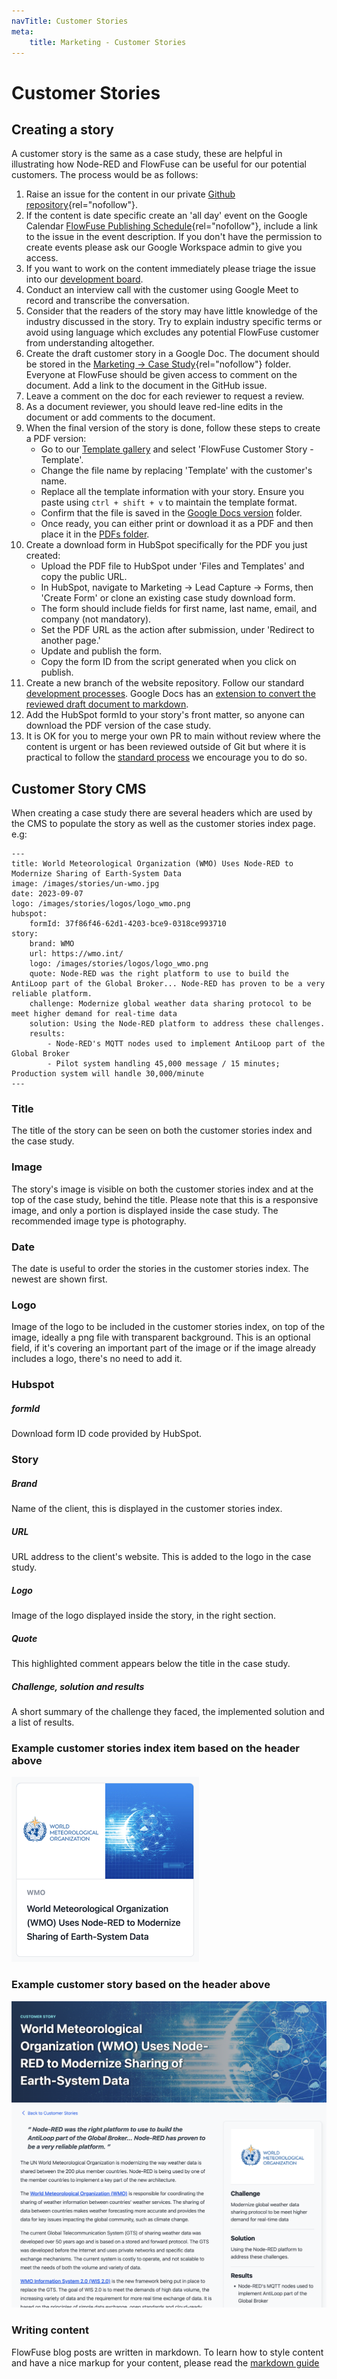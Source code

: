 ```yaml
---
navTitle: Customer Stories
meta:
    title: Marketing - Customer Stories
---
```


# Customer Stories

## Creating a story

A customer story is the same as a case study, these are helpful in illustrating how Node-RED and FlowFuse can be useful for our potential customers. The process would be as follows:

1. Raise an issue for the content in our private [Github repository](https://github.com/FlowFuse/customer){rel="nofollow"}.
2. If the content is date specific create an 'all day' event on the Google Calendar [FlowFuse Publishing Schedule](https://calendar.google.com/calendar/u/0?cid=Y18yMGFjMmM5MmMwYmE0YTYwNDg4NDE1MjBmMGU2YWE0MGFhZGUxNTlkNThjZGY0ZGMwMjA0NTI4ZjFjMTcxZmQ0QGdyb3VwLmNhbGVuZGFyLmdvb2dsZS5jb20){rel="nofollow"}, include a link to the issue in the event description. If you don't have the permission to create events please ask our Google Workspace admin to give you access.
3. If you want to work on the content immediately please triage the issue into our [development board](https://github.com/orgs/FlowFuse/projects/1/views/33).
4. Conduct an interview call with the customer using Google Meet to record and transcribe the conversation.
5. Consider that the readers of the story may have little knowledge of the industry discussed in the story. Try to explain industry specific terms or avoid using language which excludes any potential FlowFuse customer from understanding altogether.
6. Create the draft customer story in a Google Doc. The document should be stored in the [Marketing -> Case Study](https://drive.google.com/drive/folders/13A3UWjXdC7a13CVi1nQOMHvTb8MCLd-K?usp=drive_link){rel="nofollow"} folder. Everyone at FlowFuse should be given access to comment on the document.  Add a link to the document in the GitHub issue.
7. Leave a comment on the doc for each reviewer to request a review.
8. As a document reviewer, you should leave red-line edits in the document or add comments to the document.
9. When the final version of the story is done, follow these steps to create a PDF version:
    - Go to our [Template gallery](https://docs.google.com/document/u/0/?ftv=1&folder=1QXCso0HQPbShrB5_8N0n_sDnIlluUaaI&tgif=d) and select 'FlowFuse Customer Story - Template'.
    - Change the file name by replacing 'Template' with the customer's name.
    - Replace all the template information with your story. Ensure you paste using `ctrl + shift + v` to maintain the template format.
    - Confirm that the file is saved in the [Google Docs version](https://drive.google.com/drive/folders/1SbZ7ISJaYcxcJ_00Y_CwdY5gd9_uOTHP?usp=drive_link) folder.
    - Once ready, you can either print or download it as a PDF and then place it in the [PDFs folder](https://drive.google.com/drive/folders/1QXCso0HQPbShrB5_8N0n_sDnIlluUaaI?usp=drive_link).   
10. Create a download form in HubSpot specifically for the PDF you just created:
    - Upload the PDF file to HubSpot under 'Files and Templates' and copy the public URL.
    - In HubSpot, navigate to Marketing -> Lead Capture -> Forms, then 'Create Form' or clone an existing case study download form.
    - The form should include fields for first name, last name, email, and company (not mandatory).
    - Set the PDF URL as the action after submission, under 'Redirect to another page.'
    - Update and publish the form.
    - Copy the form ID from the script generated when you click on publish.
11. Create a new branch of the website repository. Follow our standard [development processes](/handbook/development/releases/planning/#development-board). Google Docs has an [extension to convert the reviewed draft document to markdown](https://workspace.google.com/marketplace/app/docs_to_markdown/700168918607?hl=en&pann=docs_addon_widget). 
12. Add the HubSpot formId to your story's front matter, so anyone can download the PDF version of the case study.
13. It is OK for you to merge your own PR to main without review where the content is urgent or has been reviewed outside of Git but where it is practical to follow the
[standard process](/handbook/development/releases/planning/#development-board) we encourage you to do so.

## Customer Story CMS

When creating a case study there are several headers which are used by the CMS to populate the story as well as the customer stories index page. e.g:


```njk
---
title: World Meteorological Organization (WMO) Uses Node-RED to Modernize Sharing of Earth-System Data
image: /images/stories/un-wmo.jpg
date: 2023-09-07
logo: /images/stories/logos/logo_wmo.png
hubspot:
    formId: 37f86f46-62d1-4203-bce9-0318ce993710
story:
    brand: WMO
    url: https://wmo.int/
    logo: /images/stories/logos/logo_wmo.png
    quote: Node-RED was the right platform to use to build the AntiLoop part of the Global Broker... Node-RED has proven to be a very reliable platform.
    challenge: Modernize global weather data sharing protocol to be meet higher demand for real-time data
    solution: Using the Node-RED platform to address these challenges.
    results:
        - Node-RED's MQTT nodes used to implement AntiLoop part of the Global Broker
        - Pilot system handling 45,000 message / 15 minutes; Production system will handle 30,000/minute 
---
```

### Title

The title of the story can be seen on both the customer stories index and the case study.

### Image

The story's image is visible on both the customer stories index and at the top of the case study, behind the title. Please note that this is a responsive image, and only a portion is displayed inside the case study. The recommended image type is photography.

### Date

The date is useful to order the stories in the customer stories index. The newest are shown first.

### Logo

Image of the logo to be included in the customer stories index, on top of the image, ideally a png file with transparent background. This is an optional field, if it's covering an important part of the image or if the image already includes a logo, there's no need to add it.

### Hubspot
##### formId

Download form ID code provided by HubSpot.

### Story
##### Brand

Name of the client, this is displayed in the customer stories index.

##### URL

URL address to the client's website. This is added to the logo in the case study.

##### Logo

Image of the logo displayed inside the story, in the right section.

##### Quote

This highlighted comment appears below the title in the case study.

##### Challenge, solution and results

A short summary of the challenge they faced, the implemented solution and a list of results.

### Example customer stories index item based on the header above

<img style="max-width: 300px;" alt="Example of how the headers are shown on the customer stories index" src="./images/story-index.png">

### Example customer story based on the header above

![Example of how the headers are shown on case studies](./images/story-page.png/)

### Writing content

FlowFuse blog posts are written in markdown. To learn how to style content and
have a nice markup for your content, please read the [markdown guide](/handbook/company/guides/markdown/)
